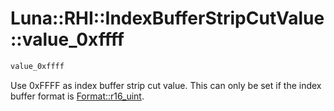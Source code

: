 # Luna::RHI::IndexBufferStripCutValue::value_0xffff

```c++
value_0xffff
```

Use 0xFFFF as index buffer strip cut value. This can only be set if the index buffer format is [Format::r16_uint](group___r_h_i_1gga702d9f1f694087ebf8f85708f2825914aa66d666e1b4dee61ca017c7a99f4790d.md). 


